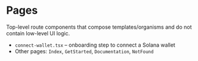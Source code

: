 # Pages

Top-level route components that compose templates/organisms and do not contain low-level UI logic.

- `connect-wallet.tsx` – onboarding step to connect a Solana wallet
- Other pages: `Index`, `GetStarted`, `Documentation`, `NotFound`

